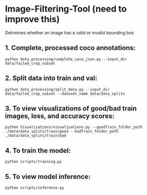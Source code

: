 # Image-Filtering-Tool (need to improve this)
Detrmines whether an image has a valid or invalid bounding box 

## 1. Complete, processed coco annotations: 

```
python data_processing/complete_coco_json.py --input_dir data/failed_crop_subset
```

## 2. Split data into train and val:

```
python data_processing/split_data.py --input_dir data/failed_crop_subset --dataset_name data/data_splits
```

## 3. To view visualizations of good/bad train images, loss, and accuracy scores:

```
python Visualizations/visualizations.py --goodTrain_folder_path ./data/data_splits/train/good --badTrain_folder_path ./data/data_splits/train/bad
```

## 4. To train the model:
```
python scripts/training.py
```

## 5. To view model inference:
```
python scripts/inference.py
```
